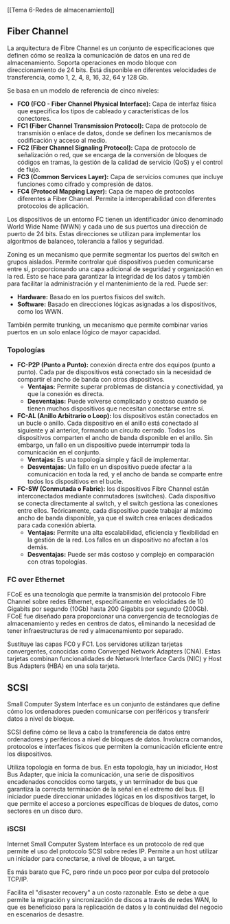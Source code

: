 [[Tema 6-Redes de almacenamiento]]

## Fiber Channel
La arquitectura de Fibre Channel es un conjunto de especificaciones que definen cómo se realiza la comunicación de datos en una red de almacenamiento. Soporta operaciones en modo bloque con direccionamiento de 24 bits. Está disponible en diferentes velocidades de transferencia, como 1, 2, 4, 8, 16, 32, 64 y 128 Gb.

Se basa en un modelo de referencia de cinco niveles:
- **FC0 (FCO - Fiber Channel Physical Interface):** Capa de interfaz física que especifica los tipos de cableado y características de los conectores.
- **FC1 (Fiber Channel Transmission Protocol):** Capa de protocolo de transmisión o enlace de datos, donde se definen los mecanismos de codificación y acceso al medio.
- **FC2 (Fiber Channel Signaling Protocol):** Capa de protocolo de señalización o red, que se encarga de la conversión de bloques de códigos en tramas, la gestión de la calidad de servicio (QoS) y el control de flujo.
- **FC3 (Common Services Layer):** Capa de servicios comunes que incluye funciones como cifrado y compresión de datos.
- **FC4 (Protocol Mapping Layer):** Capa de mapeo de protocolos diferentes a Fiber Channel. Permite la interoperabilidad con diferentes protocolos de aplicación.

Los dispositivos de un entorno FC tienen un identificador único denominado World Wide Name (WWN) y cada uno de sus puertos una dirección de puerto de 24 bits. Estas direcciones se utilizan para implementar los algoritmos de balanceo, tolerancia a fallos y seguridad. 

Zoning es un mecanismo que permite segmentar los puertos del switch en grupos aislados. Permite controlar qué dispositivos pueden comunicarse entre sí, proporcionando una capa adicional de seguridad y organización en la red. Esto se hace para garantizar la integridad de los datos y también para facilitar la administración y el mantenimiento de la red. Puede ser:
- **Hardware:** Basado en los puertos físicos del switch.
- **Software:** Basado en direcciones lógicas asignadas a los dispositivos, como los WWN.

También permite trunking, un mecanismo que permite combinar varios puertos en un solo enlace lógico de mayor capacidad.

### Topologías
+ **FC-P2P (Punto a Punto):** conexión directa entre dos equipos (punto a punto). Cada par de dispositivos está conectado sin la necesidad de compartir el ancho de banda con otros dispositivos.
    - **Ventajas:** Permite superar problemas de distancia y conectividad, ya que la conexión es directa.
    - **Desventajas:** Puede volverse complicado y costoso cuando se tienen muchos dispositivos que necesitan conectarse entre sí.
+ **FC-AL (Anillo Arbitrario o Loop):** los dispositivos están conectados en un bucle o anillo. Cada dispositivo en el anillo está conectado al siguiente y al anterior, formando un circuito cerrado. Todos los dispositivos comparten el ancho de banda disponible en el anillo. Sin embargo, un fallo en un dispositivo puede interrumpir toda la comunicación en el conjunto.
    - **Ventajas:** Es una topología simple y fácil de implementar.
    - **Desventajas:** Un fallo en un dispositivo puede afectar a la comunicación en toda la red, y el ancho de banda se comparte entre todos los dispositivos en el bucle.
+  **FC-SW (Conmutada o Fabric):** los dispositivos Fibre Channel están interconectados mediante conmutadores (switches). Cada dispositivo se conecta directamente al switch, y el switch gestiona las conexiones entre ellos. Teóricamente, cada dispositivo puede trabajar al máximo ancho de banda disponible, ya que el switch crea enlaces dedicados para cada conexión abierta.
    - **Ventajas:** Permite una alta escalabilidad, eficiencia y flexibilidad en la gestión de la red. Los fallos en un dispositivo no afectan a los demás.
    - **Desventajas:** Puede ser más costoso y complejo en comparación con otras topologías.

### FC over Ethernet
FCoE es una tecnología que permite la transmisión del protocolo Fibre Channel sobre redes Ethernet, específicamente en velocidades de 10 Gigabits por segundo (10Gb) hasta 200 Gigabits por segundo (200Gb). FCoE fue diseñado para proporcionar una convergencia de tecnologías de almacenamiento y redes en centros de datos, eliminando la necesidad de tener infraestructuras de red y almacenamiento por separado.

Sustituye las capas FC0 y FC1. Los servidores utilizan tarjetas convergentes, conocidas como Converged Network Adapters (CNA). Estas tarjetas combinan funcionalidades de Network Interface Cards (NIC) y Host Bus Adapters (HBA) en una sola tarjeta.

## SCSI
Small Computer System Interface es un conjunto de estándares que define cómo los ordenadores pueden comunicarse con periféricos y transferir datos a nivel de bloque. 

SCSI define cómo se lleva a cabo la transferencia de datos entre ordenadores y periféricos a nivel de bloques de datos. Involucra comandos, protocolos e interfaces físicos que permiten la comunicación eficiente entre los dispositivos.

Utiliza topología en forma de bus. En esta topología, hay un iniciador, Host Bus Adapter, que inicia la comunicación, una serie de dispositivos encadenados conocidos como targets, y un terminador de bus que garantiza la correcta terminación de la señal en el extremo del bus. El iniciador puede direccionar unidades lógicas en los dispositivos target, lo que permite el acceso a porciones específicas de bloques de datos, como sectores en un disco duro.

### iSCSI
Internet Small Computer System Interface es un protocolo de red que permite el uso del protocolo SCSI sobre redes IP. Permite a un host utilizar un iniciador para conectarse, a nivel de bloque, a un target. 

Es más barato que FC, pero rinde un poco peor por culpa del protocolo TCP/IP.

Facilita el "disaster recovery" a un costo razonable. Esto se debe a que permite la migración y sincronización de discos a través de redes WAN, lo que es beneficioso para la replicación de datos y la continuidad del negocio en escenarios de desastre.